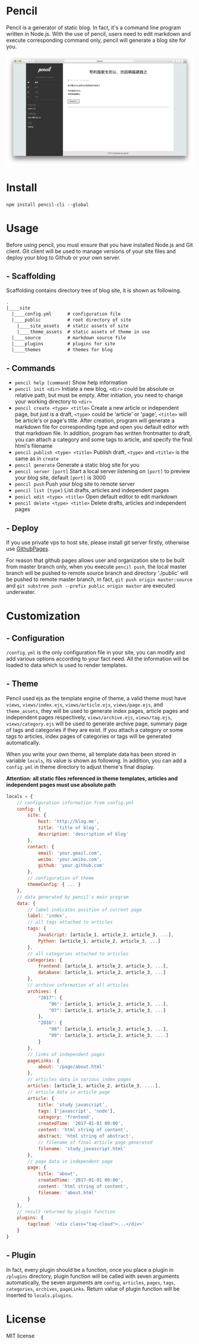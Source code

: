 # Pencil

Pencil is a generator of static blog. In fact, it's a command line program written in Node.js. With the use of pencil, users need to edit markdown and execute corresponding command only, pencil will generate a blog site for you.

![shortcut](./scaffcolding/public/site_assets/screenshot.png)

# Install

`npm install pencil-cli --global`

# Usage

Before using pencil, you must ensure that you have installed Node.js and Git client. Git client will be used to manage versions of your site files and deploy your blog to Github or your own server.

## - Scaffolding

Scaffolding contains directory tree of blog site, it is shown as following.

```
.
|____site
  |____config.yml      # configuration file
  |____public          # root directory of site
    |____site_assets   # static assets of site
    |____theme_assets  # static assets of theme in use
  |____source          # markdown source file
  |____plugins         # plugins for site
  |____themes          # themes for blog
```

## - Commands

- `pencil help [command]` Show help information
- `pencil init <dir>` Initiate a new blog, `<dir>` could be absolute or relative path, but must be empty. After initiation, you need to change your working directory to `<dir>`
- `pencil create <type> <title>` Create a new article or independent page, but just is a draft, `<type>` could be 'article' or 'page', `<title>` will be article's or page's title. After creation, program will generate a markdown file for corresponding type and open you default editor with that markdown file. In addition, program has written frontmatter to draft, you can attach a category and some tags to article, and specify the final html's filename
- `pencil publish <type> <title>` Publish draft, `<type>` and `<title>` is the same as in `create`
- `pencil generate` Generate a static blog site for you
- `pencil server [port]` Start a local server listening on `[port]` to preview your blog site, default `[port]` is 3000
- `pencil push` Push your blog site to remote server
- `pencil list [type]` List drafts, articles and independent pages
- `penicl edit <type> <title>` Open default editor to edit markdown
- `pencil delete <type> <title>` Delete drafts, articles and independent pages

## - Deploy

If you use private vps to host site, please install git server firstly, otherwise use [GithubPages](https://pages.github.com/).

For reason that github pages allows user and organization site to be built from master branch only, when you execute `pencil push`, the local master branch will be pushed to remote source branch and directory './public' will be pushed to remote master branch, in fact, `git push origin master:source` and `git substree push --prefix public origin master` are executed underwater. 

# Customization

## - Configuration

`/config.yml` is the only configuration file in your site, you can modify and add various options according to your fact need. All the information will be loaded to data which is used to render templates.

## - Theme

Pencil used ejs as the template engine of theme, a valid theme must have `views`, `views/index.ejs`, `views/article.ejs`, `views/page.ejs`, and `theme_assets`, they will be used to generate index pages, article pages and independent pages respectively, `views/archive.ejs`, `views/tag.ejs`, `views/category.ejs` will be used to generate archive page, summary page of tags and categories if they are exist. If you attach a category or some tags to articles, index pages of categories or tags will be generated automatically.

When you write your own theme, all template data has been stored in variable `locals`, its value is shown as following. In addition, you can add a `config.yml` in theme directory to adjust theme's final display.

**Attention: all static files referenced in theme templates, articles and independent pages must use absolute path** 

```js
locals = {
    // configuration information from config.yml
    config: {
        site: {
            host: 'http://blog.me',
            title: 'title of blog',
            description: 'description of blog'
        },
        contact: {
            email: 'your.gmail.com',
            weibo: 'your.weibo.com',
            github: 'your.github.com'
        },
        // configuration of theme
        themeConfig: { ... }
    },
    // data generated by pencil's main program
    data: {
        // label indicates position of current page
        label: 'index',
        // all tags attached to articles
        tags: {
            JavaScript: [article_1, article_2, article_3, ...],
            Python: [article_1, article_2, article_3, ...]
        },
        // all categories attached to articles
        categories: {
            frontend: [article_1, article_2, article_3, ...],
            database: [article_1, article_2, article_3, ...]
        },
        // archive information of all articles
        archives: {
            "2017": {
                "06": [article_1, article_2, article_3, ...],
                "07": [article_1, article_2, article_3, ...]
            },
            "2016": {
                "08": [article_1, article_2, article_3, ...],
                "09": [article_1, article_2, article_3, ....]
            }
        },
        // links of independent pages
        pageLinks: {
            about: '/page/about.html'
        },
        // articles data in various index pages
        articles: [article_1, article_2, article_3, ....],
        // article data in article page 
        article: {
            title: 'study javascript',
            tags: ['javascript', 'node'],
            category: 'frontend',
            createdTime: '2017-01-01 09:00',
            content: 'html string of content',
            abstract: 'html string of abstract',
            // filename of final article page generated
            filename: 'study_javascript.html'
        },
        // page data in independent page
        page: {
            title: 'about',
            createdTime: '2017-01-01 09:00',
            content: 'html string of content',
            filename: 'about.html'
        }
    },
    // result returned by plugin function
    plugins: {
        tagcloud: '<div class="tag-cloud">...</div>'
    }
}
```

## - Plugin

In fact, every plugin should be a function, once you place a plugin in `/plugins` directory, plugin function will be called with seven arguments automatically, the seven arguments are `config`, `articles`,  `pages`, `tags`, `categories`, `archives`, `pageLinks`. Return value of plugin function will be inserted to `locals.plugins`.

# License

MIT license